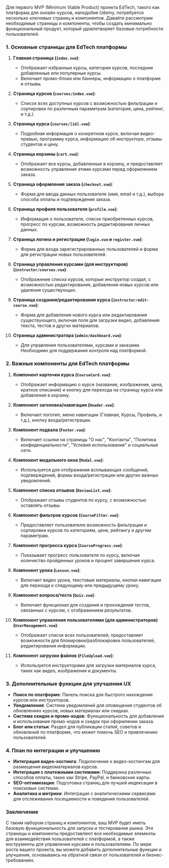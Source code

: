 Для первого MVP (Minimum Viable Product) проекта EdTech, такого как платформа для онлайн-курсов, наподобие Udemy, потребуется несколько ключевых страниц и компонентов. Давайте рассмотрим необходимые страницы и компоненты, чтобы создать минимально функциональный продукт, который удовлетворяет базовые потребности пользователей.

### 1. Основные страницы для EdTech платформы

1. **Главная страница (`index.vue`)**:
   - Отображает избранные курсы, категории курсов, последние добавленные или популярные курсы.
   - Включает промо-блоки или баннеры, информацию о платформе и отзывы.

2. **Страница курсов (`courses/index.vue`)**:
   - Список всех доступных курсов с возможностью фильтрации и сортировки по различным параметрам (категория, цена, рейтинг, и т.д.).

3. **Страница курса (`courses/[id].vue`)**:
   - Подробная информация о конкретном курсе, включая видео-превью, программу курса, информацию об инструкторе, отзывы студентов и цену.

4. **Страница корзины (`cart.vue`)**:
   - Отображает все курсы, добавленные в корзину, и предоставляет возможность управления этими курсами перед оформлением заказа.

5. **Страница оформления заказа (`checkout.vue`)**:
   - Форма для ввода данных пользователя (имя, email и т.д.), выбора способа оплаты и подтверждения заказа.

6. **Страница профиля пользователя (`profile.vue`)**:
   - Информация о пользователе, список приобретенных курсов, прогресс по курсам, возможность редактирования личных данных.

7. **Страница логина и регистрации (`login.vue` и `register.vue`)**:
   - Форма для входа зарегистрированных пользователей и форма для регистрации новых пользователей.

8. **Страница управления курсами (для инструкторов) (`instructor/courses.vue`)**:
   - Отображение списка курсов, которые инструктор создал, с возможностью редактирования, добавления новых курсов или удаления существующих.

9. **Страница создания/редактирования курса (`instructor/edit-course.vue`)**:
   - Форма для добавления нового курса или редактирования существующего, включая поля для загрузки видео, добавления текста, тестов и других материалов.

10. **Страница администратора (`admin/dashboard.vue`)**:
    - Для управления пользователями, курсами и заказами. Необходимо для поддержания контроля над платформой.

### 2. Важные компоненты для EdTech платформы

1. **Компонент карточки курса (`CourseCard.vue`)**:
   - Отображает информацию о курсе (название, изображение, цена, краткое описание) и кнопку для перехода на страницу курса или добавления в корзину.

2. **Компонент заголовка/навигации (`Header.vue`)**:
   - Включает логотип, меню навигации (Главная, Курсы, Профиль, и т.д.), кнопку входа/регистрации.

3. **Компонент подвала (`Footer.vue`)**:
   - Включает ссылки на страницы "О нас", "Контакты", "Политика конфиденциальности", "Условия использования" и социальные сети.

4. **Компонент модального окна (`Modal.vue`)**:
   - Используется для отображения всплывающих сообщений, подтверждений, формы входа/регистрации или других важных уведомлений.

5. **Компонент списка отзывов (`ReviewList.vue`)**:
   - Отображает отзывы студентов по курсу, с возможностью оставлять отзывы.

6. **Компонент фильтров курсов (`CourseFilter.vue`)**:
   - Предоставляет пользователю возможность фильтрации и сортировки курсов по категориям, цене, рейтингу и другим параметрам.

7. **Компонент прогресса курса (`CourseProgress.vue`)**:
   - Показывает прогресс пользователя по курсу, включая количество пройденных уроков и процент завершения курса.

8. **Компонент урока (`Lesson.vue`)**:
   - Включает видео урока, текстовые материалы, кнопки навигации для перехода к следующему или предыдущему уроку.

9. **Компонент вопроса/теста (`Quiz.vue`)**:
   - Включает функционал для создания и прохождения тестов, связанных с курсом, с отображением результатов.

10. **Компонент управления пользователями (для администраторов) (`UserManagement.vue`)**:
    - Отображает список всех пользователей, предоставляет возможности для блокировки/разблокировки пользователей, редактирования информации.

11. **Компонент загрузки файлов (`FileUpload.vue`)**:
    - Используется инструкторами для загрузки материалов курса, таких как видео, изображения и документы.

### 3. Дополнительные функции для улучшения UX

- **Поиск по платформе**: Панель поиска для быстрого нахождения курсов или инструкторов.
- **Уведомления**: Система уведомлений для оповещения студентов об обновлениях курсов, новых материалах или скидках.
- **Система скидок и промо-кодов**: Функциональность для добавления и использования промо-кодов и скидок при оформлении заказа.
- **Блог или статьи**: Раздел для публикации статей, советов и обновлений по платформе, что может помочь SEO и привлечению пользователей.

### 4. План по интеграции и улучшению

- **Интеграция видео-хостинга**: Подключение к видео-хостингам для размещения видеоматериалов курсов.
- **Интеграция с платежными системами**: Поддержка различных способов оплаты, таких как Stripe, PayPal, и банковские карты.
- **SEO-оптимизация**: Подготовка страниц для лучшей индексации в поисковых системах.
- **Аналитика и метрики**: Интеграция с аналитическими сервисами для отслеживания посещаемости и поведения пользователей.

### Заключение

С таким набором страниц и компонентов, ваш MVP будет иметь базовую функциональность для запуска и тестирования рынка. Эти страницы и компоненты предоставляют все необходимые элементы для взаимодействия пользователей с платформой, а также инструменты для управления курсами и пользователями. По мере роста вашего проекта, вы можете добавить дополнительные функции и улучшения, основываясь на обратной связи от пользователей и бизнес-требованиях.
